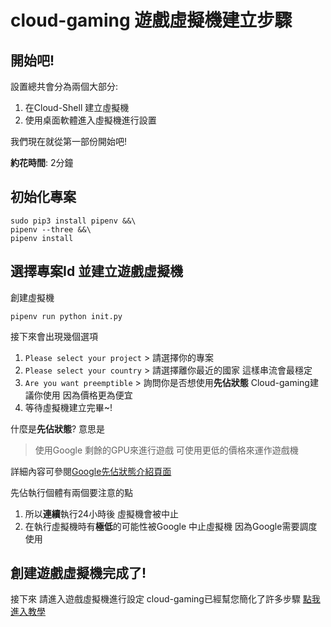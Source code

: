 # cloud-gaming 遊戲虛擬機建立步驟

## 開始吧!

設置總共會分為兩個大部分:
1. 在Cloud-Shell 建立虛擬機
2. 使用桌面軟體進入虛擬機進行設置

我們現在就從第一部份開始吧!

**約花時間**: 2分鐘

##  初始化專案

```
sudo pip3 install pipenv &&\
pipenv --three &&\
pipenv install
```

## 選擇專案Id 並建立遊戲虛擬機

創建虛擬機
```
pipenv run python init.py
```

接下來會出現幾個選項
1. `Please select your project` > 請選擇你的專案
2. `Please select your country` > 請選擇離你最近的國家 這樣串流會最穩定
3. `Are you want preemptible` > 詢問你是否想使用**先佔狀態** Cloud-gaming建議你使用 因為價格更為便宜
4. 等待虛擬機建立完畢~!

什麼是**先佔狀態**? 意思是

> 使用Google 剩餘的GPU來進行遊戲 可使用更低的價格來運作遊戲機

詳細內容可參閱[Google先佔狀態介紹頁面](https://cloud.google.com/compute/docs/instances/preemptible?hl=zh_TW&_ga=2.165478527.-1166626150.1566580264)

先佔執行個體有兩個要注意的點

1. 所以**連續**執行24小時後 虛擬機會被中止
2. 在執行虛擬機時有**極低**的可能性被Google 中止虛擬機 因為Google需要調度使用   

## 創建遊戲虛擬機完成了!

<walkthrough-conclusion-trophy></walkthrough-conclusion-trophy>

接下來 請進入遊戲虛擬機進行設定 cloud-gaming已經幫您簡化了許多步驟 [點我進入教學](https://github.com/superj80820/cloud-gaming/blob/master/tutorial/vmSet.md)